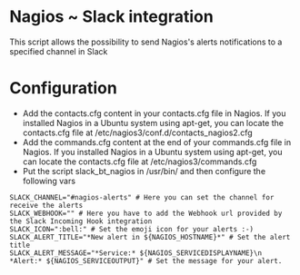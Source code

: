 # Nagios ~ Slack integration 


This script allows the possibility to send Nagios's alerts notifications to a specified channel in Slack

# Configuration 

* Add the contacts.cfg content in your contacts.cfg file in Nagios. If you installed Nagios in a Ubuntu system using apt-get, you can locate the contacts.cfg file at /etc/nagios3/conf.d/contacts_nagios2.cfg
* Add the commands.cfg content at the end of your commands.cfg file in Nagios. If you installed Nagios in a Ubuntu system using apt-get, you can locate the contacts.cfg file at /etc/nagios3/commands.cfg
* Put the script slack_bt_nagios in /usr/bin/ and then configure the following vars

```
SLACK_CHANNEL="#nagios-alerts" # Here you can set the channel for receive the alerts
SLACK_WEBHOOK="" # Here you have to add the Webhook url provided by the Slack Incoming Hook integration
SLACK_ICON=":bell:" # Set the emoji icon for your alerts :-)
SLACK_ALERT_TITLE="*New alert in ${NAGIOS_HOSTNAME}*" # Set the alert title
SLACK_ALERT_MESSAGE="*Service:* ${NAGIOS_SERVICEDISPLAYNAME}\n *Alert:* ${NAGIOS_SERVICEOUTPUT}" # Set the message for your alert.                                                                      
```
